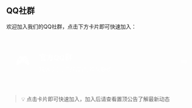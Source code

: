 ## QQ社群

欢迎加入我们的QQ社群，点击下方卡片即可快速加入：

<div class="qq-group-container">

  <a href="https://qm.qq.com/q/f8RTISPDHi" class="qq-group-card">
    <div class="card-content">
      <span class="icon">🎮</span>
      <div class="text-content">
        <h3>官方QQ群</h3>
        <p>玩家交流/问题反馈/组队联机</p>
      </div>
      <span class="arrow">➡️</span>
    </div>
  </a>
</div>

<style>
.qq-group-container {
  display: flex;
  flex-direction: column;
  gap: 1.2rem;
  margin: 2rem 0;
}

.qq-channel-card,
.qq-group-card {
  display: block;
  border-radius: 12px;
  padding: 1.5rem;
  background: linear-gradient(135deg, var(--vp-c-brand-1) 20%, var(--vp-c-brand-2) 100%);
  color: white;
  text-decoration: none;
  transition: transform 0.2s ease, box-shadow 0.2s ease;
}

.qq-group-card {
  background: linear-gradient(135deg, var(--vp-c-green-1) 20%, var(--vp-c-green-2) 100%);
}

.card-content {
  display: flex;
  align-items: center;
  gap: 1.5rem;
}

.icon {
  font-size: 2.2rem;
  flex-shrink: 0;
}

.text-content h3 {
  margin: 0;
  font-size: 1.2rem;
  font-weight: 600;
}

.text-content p {
  margin: 0.4rem 0 0;
  opacity: 0.9;
  font-size: 0.95rem;
}

.arrow {
  margin-left: auto;
  font-size: 1.4rem;
  opacity: 0.8;
}

.qq-channel-card:hover,
.qq-group-card:hover {
  transform: translateY(-2px);
  box-shadow: 0 8px 20px rgba(0, 0, 0, 0.15);
}
</style>

> 💡 点击卡片即可快速加入，加入后请查看置顶公告了解最新动态